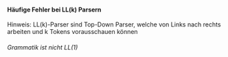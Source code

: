 #### Häufige Fehler bei LL(k) Parsern
Hinweis: LL(k)-Parser sind Top-Down Parser, welche von Links nach rechts arbeiten und k Tokens vorausschauen können

###### Grammatik ist nicht LL(1)
